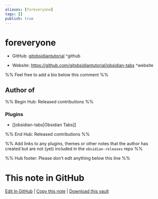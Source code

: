 ```yaml
---
aliases: [foreveryone]
tags: []
publish: true
---
```


# foreveryone

- GitHub: [gitobsidiantutorial](https://github.com/gitobsidiantutorial/) ^github
<!-- - Discord: `@` ^discord-->
- Website: <https://github.com/gitobsidiantutorial/obsidian-tabs> ^website
<!-- - [[Publish sites|Publish site]]: <https://> ^publish-->

%% Feel free to add a bio below this comment %%

## Author of

%% Begin Hub: Released contributions %%

### Plugins

- [[obsidian-tabs|Obsidian Tabs]]

%% End Hub: Released contributions %%

%% Add links to any plugins, themes or other notes that the author has created but are not (yet) included in the `obsidian-releases` repo %%

<!--
### Unlisted plugins
-->

<!--
### Others
-->

<!--
## Sponsor this author
-->

<!-- - [[GitHub sponsors]]: [Sponsor @gitobsidiantutorial on GitHub Sponsors](https://github.com/sponsors/gitobsidiantutorial) ^github-sponsor-->
<!-- - [[Buy me a coffee]]: <https://> ^buy-me-a-coffee-->
<!-- - [[PayPal]]: <https://> ^paypal-->
<!-- - [[Patreon]]: <https://> ^patreon-->

<!--
## Follow this author
-->

<!-- - [[YouTube Channels|On YouTube]]: <https://> ^youtube-->
<!-- - Twitter: <https://> ^twitter-->
<!-- - ... -->

%% Hub footer: Please don't edit anything below this line %%

# This note in GitHub

<span class="git-footer">[Edit In GitHub](https://github.dev/obsidian-community/obsidian-hub/blob/main/01%20-%20Community/People/gitobsidiantutorial.md "git-hub-edit-note") | [Copy this note](https://raw.githubusercontent.com/obsidian-community/obsidian-hub/main/01%20-%20Community/People/gitobsidiantutorial.md "git-hub-copy-note") | [Download this vault](https://github.com/obsidian-community/obsidian-hub/archive/refs/heads/main.zip "git-hub-download-vault") </span>
